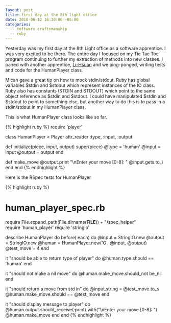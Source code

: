 ```yaml
---
layout: post
title: first day at the 8th light office
date: 2010-06-12 16:30:00 -05:00
categories:
  -- software craftsmanship
  -- ruby
---
```


Yesterday was my first day at the 8th Light office as a software apprentice.  I was very excited to be there.  The entire day I focused on my Tic Tac Toe program continuing to further my extraction of methods into new classes.  I paired with another apprentice, [Li-Hsuan](http://twitter.com/Li_Hsuan) and we ping-ponged, writing tests and code for the HumanPlayer class.

Micah gave a great tip on how to mock stdin/stdout.  Ruby has global variables $stdin and $stdout which represent instances of the IO class.  Ruby also has constants (STDIN and STDOUT) which point to the same object reference as $stdin and $stdout.  I could have manipulated $stdin and $stdout to point to something else, but another way to do this is to pass in a stdin/stdout in my HumanPlayer class.

This is what HumanPlayer class looks like so far.

{% highlight ruby %}
require 'player'

class HumanPlayer < Player
  attr_reader :type, :input, :output

  def initialize(piece, input, output)
    super(piece)
    @type = 'human'
    @input = input
    @output = output
  end

  def make_move
    @output.print "\nEnter your move [0-8]: "
    @input.gets.to_i
  end
end
{% endhighlight %}

Here is the RSpec tests for HumanPlayer

{% highlight ruby %}
# human_player_spec.rb
require File.expand_path(File.dirname(__FILE__)) + "/spec_helper"   
require 'human_player'
require 'stringio'

describe HumanPlayer do
  before(:each) do
    @input = StringIO.new
    @output = StringIO.new
    @human = HumanPlayer.new('O', @input, @output)
    @test_move = 4
  end

  it "should be able to return type of player" do
    @human.type.should == 'human'
  end

  it "should not make a nil move" do
    @human.make_move.should_not be_nil
  end

  it "should return a move from std in" do
    @input.string = @test_move.to_s
    @human.make_move.should == @test_move
  end

  it "should display message to player" do
    @human.output.should_receive(:print).with("\nEnter your move [0-8]: ")
    @human.make_move
  end
end
{% endhighlight %}
